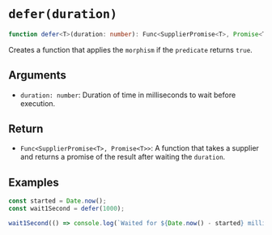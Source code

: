 # `defer(duration)`

```typescript
function defer<T>(duration: number): Func<SupplierPromise<T>, Promise<T>>;
```

Creates a function that applies the `morphism` if the `predicate` returns `true`.

## Arguments

* `duration: number`: Duration of time in milliseconds to wait before execution.

## Return

* `Func<SupplierPromise<T>, Promise<T>>`: A function that takes a supplier and returns a promise of the result after waiting the `duration`.

## Examples

```javascript
const started = Date.now();
const wait1Second = defer(1000);

wait1Second(() => console.log(`Waited for ${Date.now() - started} milliseconds`));
```
